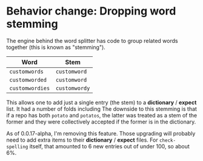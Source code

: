 # Behavior change: Dropping word stemming

The engine behind the word splitter has code to group related words together (this is known as "stemming").

Word | Stem
--|--
`customwords` | `customword`
`customworded` | `customword` 
`customwordies` | `customwordy`

This allows one to add just a single entry (the stem) to a **dictionary** / **expect** list. It had a number of folds including 
The downside to this stemming is that if a repo has both `potato` and `potatos`, the latter was treated as a stem of the former and they were collectively accepted if the former is in the dictionary.

As of 0.0.17-alpha, I'm removing this feature. Those upgrading will probably need to add extra items to their **dictionary** / **expect** files. For `check-spelling` itself, that amounted to 6 new entries out of under 100, so about 6%.
